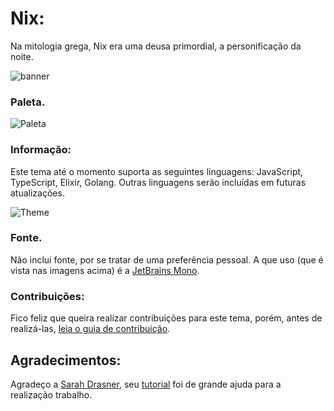 # Nix:
Na mitologia grega, Nix era uma deusa primordial, a personificação da noite. 

![banner](https://i.postimg.cc/HW3JgwgK/banner.png)

### Paleta.

![Paleta](https://i.postimg.cc/qBcsC6dX/paleta.pngs)

### Informação:
Este tema até o momento suporta as seguintes linguagens: JavaScript, TypeScript, Elixir, Golang. Outras linguagens serão incluídas em futuras atualizações.

![Theme](https://i.postimg.cc/nVYHbpvh/theme.png)

### Fonte.
Não inclui fonte, por se tratar de uma preferência pessoal. A que uso (que é vista nas imagens acima) é a [JetBrains Mono](https://www.jetbrains.com/pt-pt/lp/mono). 

### Contribuições:
Fico feliz que queira realizar contribuições para este tema, porém, antes de realizá-las, [leia o guia de contribuição](CONTRIBUTING.md).
## Agradecimentos:
Agradeço a [Sarah Drasner](https://twitter.com/sarah_edo), seu [tutorial](https://css-tricks.com/creating-a-vs-code-theme) foi de grande ajuda para a realização trabalho.
